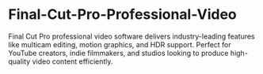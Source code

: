 # Final-Cut-Pro-Professional-Video
Final Cut Pro professional video software delivers industry-leading features like multicam editing, motion graphics, and HDR support. Perfect for YouTube creators, indie filmmakers, and studios looking to produce high-quality video content efficiently.
